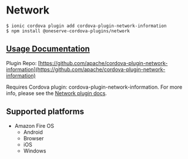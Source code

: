 # Network

```text
$ ionic cordova plugin add cordova-plugin-network-information
$ npm install @oneserve-cordova-plugins/network
```

## [Usage Documentation](https://oneserve.gitbook.io/oneserve-cordova-plugins/plugins/network/)

Plugin Repo: [https://github.com/apache/cordova-plugin-network-information](https://github.com/apache/cordova-plugin-network-information)

Requires Cordova plugin: cordova-plugin-network-information. For more info, please see the [Network plugin docs](https://github.com/apache/cordova-plugin-network-information).

## Supported platforms

* Amazon Fire OS
  * Android
  * Browser
  * iOS
  * Windows

